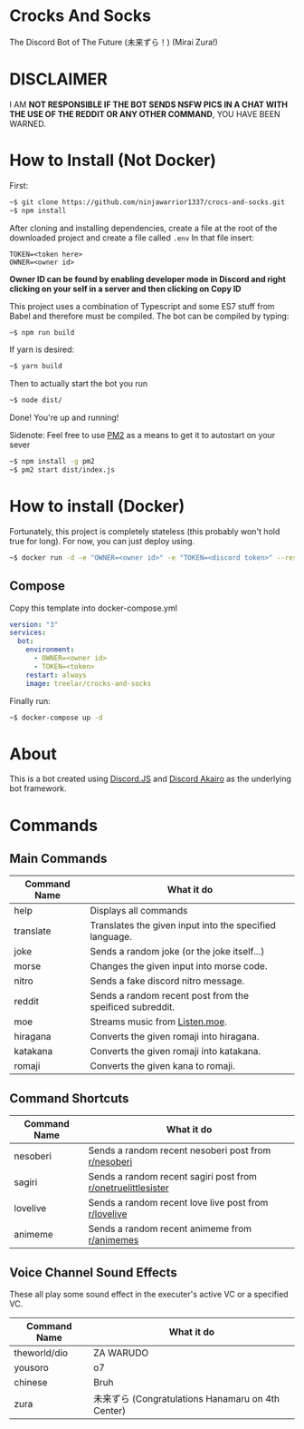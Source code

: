 # Crocks And Socks

The Discord Bot of The Future (未来ずら！) (Mirai Zura!)

# DISCLAIMER
I AM **NOT RESPONSIBLE IF THE BOT SENDS NSFW PICS IN A CHAT WITH THE USE OF THE REDDIT OR ANY OTHER COMMAND**, YOU HAVE BEEN WARNED.

# How to Install (Not Docker)

First:
```bash
~$ git clone https://github.com/ninjawarrior1337/crocs-and-socks.git
~$ npm install
```

After cloning and installing dependencies, create a file at the root of the downloaded project and create a file called ```.env```
In that file insert:

```dotenv
TOKEN=<token here>
OWNER=<owner id>
```
**Owner ID can be found by enabling developer mode in Discord and right clicking on your self in a server and then clicking on Copy ID**

This project uses a combination of Typescript and some ES7 stuff from Babel and therefore must be compiled.
The bot can be compiled by typing:
```bash
~$ npm run build
```
If yarn is desired:
```bash
~$ yarn build
```
Then to actually start the bot you run
```bash
~$ node dist/
```
Done! You're up and running!

Sidenote: Feel free to use [PM2](https://pm2.io/runtime/) as a means to get it to autostart on your sever
```bash
~$ npm install -g pm2
~$ pm2 start dist/index.js
```

# How to install (Docker)
Fortunately, this project is completely stateless (this probably won't hold true for long). For now, you can just deploy using.

```bash
~$ docker run -d -e "OWNER=<owner id>" -e "TOKEN=<discord token>" --restart always treelar/crocks-and-socks
```

## Compose
Copy this template into docker-compose.yml
```yml
version: "3"
services:
  bot:
    environment:
      - OWNER=<owner id>
      - TOKEN=<token>
    restart: always
    image: treelar/crocks-and-socks
```
Finally run:
```bash
~$ docker-compose up -d
```

# About
This is a bot created using [Discord.JS](http://discord.js.org) and [Discord Akairo](https://www.npmjs.com/package/discord-akairo) as the underlying bot framework.

# Commands
## Main Commands
Command Name | What it do
-------- | --------
help|Displays all commands
translate|Translates the given input into the specified language.
joke|Sends a random joke (or the joke itself...)
morse|Changes the given input into morse code.
nitro| Sends a fake discord nitro message.
reddit| Sends a random recent post from the speificed subreddit.
moe|Streams music from [Listen.moe](http://listen.moe).
hiragana|Converts the given romaji into hiragana.
katakana|Converts the given romaji into katakana.
romaji|Converts the given kana to romaji.

## Command Shortcuts
Command Name | What it do
-------- | --------
nesoberi | Sends a random recent nesoberi post from [r/nesoberi](http://reddit.com/r/nesoberi)
sagiri | Sends a random recent sagiri post from [r/onetruelittlesister](http://reddit.com/r/onetruelittlesister)
lovelive | Sends a random recent love live post from  [r/lovelive](http://reddit.com/r/lovelive)
animeme | Sends a random recent animeme from [r/animemes](http://reddit.com/r/animemes)

## Voice Channel Sound Effects
These all play some sound effect in the executer's active VC or a specified VC.

Command Name | What it do
-------- | --------
theworld/dio | ZA WARUDO
yousoro | o7
chinese |Bruh
zura | 未来ずら (Congratulations Hanamaru on 4th Center)